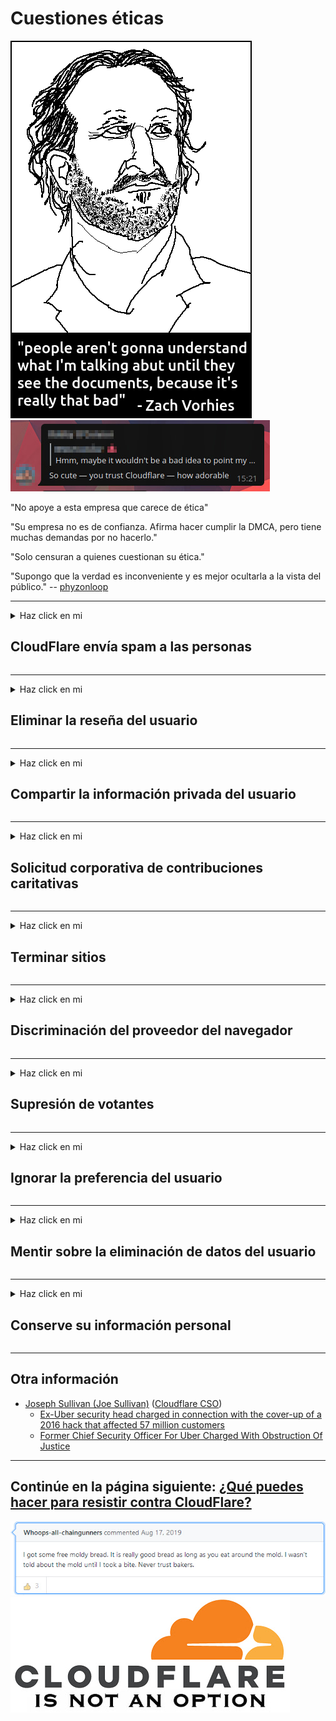 # Cuestiones éticas

![](../image/itsreallythatbad.jpg)
![](../image/telegram/c81238387627b4bfd3dcd60f56d41626.jpg)

"No apoye a esta empresa que carece de ética"

"Su empresa no es de confianza. Afirma hacer cumplir la DMCA, pero tiene muchas demandas por no hacerlo."

"Solo censuran a quienes cuestionan su ética."

"Supongo que la verdad es inconveniente y es mejor ocultarla a la vista del público."  -- [phyzonloop](https://twitter.com/phyzonloop)


---


<details>
<summary>Haz click en mi

## CloudFlare envía spam a las personas
</summary>


Cloudflare envía correos electrónicos no deseados a usuarios que no son de Cloudflare.

- Envíe correos electrónicos solo a los suscriptores que se inscribieron
- Cuando el usuario diga "detener", deje de enviar correo electrónico

Es así de simple. Pero a Cloudflare no le importa.
Cloudflare dijo que usar su servicio puede detener a todos los spammers o atacantes.
¿Cómo podemos detener Cloudflare sin activar Cloudflare?


| 🖼 | 🖼 |
| --- | --- |
| ![](../image/cfspam01.jpg) | ![](../image/cfspam03.jpg) |
| ![](../image/cfspam02.jpg) | ![](../image/cfspambrittany.jpg)<br>![](../image/cfspamtwtr.jpg) |

</details>

---

<details>
<summary>Haz click en mi

## Eliminar la reseña del usuario
</summary>


Cloudflare censura las críticas negativas.
Si publica un texto anti-Cloudflare en Twitter, tiene la oportunidad de obtener una respuesta del empleado de Cloudflare con el mensaje "No, no lo es".
Si publica una reseña negativa en cualquier sitio de reseñas, intentarán censurarla.


| 🖼 | 🖼 |
| --- | --- |
| ![](../image/cfcenrev_01.jpg)<br>![](../image/cfcenrev_02.jpg) | ![](../image/cfcenrev_03.jpg) |

</details>

---

<details>
<summary>Haz click en mi

## Compartir la información privada del usuario
</summary>


Cloudflare tiene un problema de acoso masivo.
Cloudflare comparte información personal de quienes se quejan de los sitios alojados.
A veces le piden que proporcione su verdadera identificación.
Si no quiere ser acosado, asaltado, golpeado o asesinado, es mejor que se mantenga alejado de los sitios web de Cloudflared.


| 🖼 | 🖼 |
| --- | --- |
| ![](../image/cfdox_what.jpg) | ![](../image/cfdox_swat.jpg) |
| ![](../image/cfdox_kill.jpg) | ![](../image/cfdox_threat.jpg) |
| ![](../image/cfdox_dox.jpg) | ![](../image/cfdox_ex1.jpg)<br>![](../image/cfdox_ex2.jpg) |

</details>

---

<details>
<summary>Haz click en mi

## Solicitud corporativa de contribuciones caritativas
</summary>


CloudFlare solicita contribuciones benéficas.
Es bastante espantoso que una corporación estadounidense solicite caridad junto con organizaciones sin fines de lucro que tienen buenas causas.
Si le gusta bloquear a las personas o perder el tiempo de otras personas, es posible que desee pedir algunas pizzas para los empleados de Cloudflare.


![](../image/cfdonate.jpg)

</details>

---

<details>
<summary>Haz click en mi

## Terminar sitios
</summary>


¿Qué harás si tu sitio se cae de repente?
Hay informes de que Cloudflare está eliminando la configuración del usuario o deteniendo el servicio sin ninguna advertencia, en silencio.
Le sugerimos que encuentre un mejor proveedor.

![](../image/cftmnt.jpg)

</details>

---

<details>
<summary>Haz click en mi

## Discriminación del proveedor del navegador
</summary>


CloudFlare brinda un trato preferencial a aquellos que usan Firefox mientras brinda un trato hostil a los usuarios que no utilizan Tor-Browser sobre Tor.
Los usuarios de Tor que se niegan legítimamente a ejecutar JavaScript no libre también reciben un trato hostil.
Esta desigualdad de acceso es un abuso de la neutralidad de la red y un abuso de poder.

![](../image/browdifftbcx.gif)

- Izquierda: navegador Tor, derecha: Chrome. Misma dirección IP.

![](../image/browserdiff.jpg)

- Izquierda: Javascript del navegador Tor deshabilitado, cookie habilitada
- Derecha: Chrome Javascript habilitado, cookie deshabilitada

![](../image/cfsiryoublocked.jpg)

- QuteBrowser (navegador menor) sin Tor (Clearnet IP)

![](../image/lynx_cloudflare.gif)

- Lynx


| ***Navegador*** | ***Tratamiento de acceso*** |
| --- | --- |
| Tor Browser (Javascript habilitado) | acceso permitido |
| Firefox (Javascript habilitado) | acceso degradado |
| Chromium (Javascript habilitado) | acceso degradado |
| Chromium or Firefox (Javascript desactivado) | acceso denegado |
| Chromium or Firefox (Cookie deshabilitada) | acceso denegado |
| QuteBrowser | acceso denegado |
| lynx | acceso denegado |
| w3m | acceso denegado |
| wget | acceso denegado |


¿Por qué no usar el botón de audio para resolver un desafío fácil?

Sí, hay un botón de audio, pero no siempre funciona con Tor.
Recibirá este mensaje cuando haga clic en él.:

```
Vuelve a intentarlo más tarde
Es posible que su computadora o red esté enviando consultas automáticas.
Para proteger a nuestros usuarios, no podemos procesar su solicitud en este momento.
Para más detalles visite nuestra página de ayuda
```

</details>

---

<details>
<summary>Haz click en mi

## Supresión de votantes
</summary>


Los votantes en los estados de EE. UU. Se registran para votar en última instancia a través del sitio web del secretario de estado en el estado de su residencia.
Las oficinas de la secretaria de estado controladas por los republicanos participan en la supresión de votantes al utilizar el sitio web de la secretaria de estado a través de Cloudflare.
El trato hostil de Cloudflare a los usuarios de Tor, su posición MITM como un punto de vigilancia global centralizado y su papel perjudicial en general hace que los posibles votantes se muestren reacios a registrarse.
Los liberales, en particular, tienden a abrazar la privacidad.
Los formularios de registro de votantes recopilan información confidencial sobre la inclinación política, la dirección física personal, el número de seguro social y la fecha de nacimiento de un votante.
La mayoría de los estados solo ponen a disposición del público un subconjunto de esa información, pero Cloudflare ve toda esa información cuando alguien se registra para votar.

Tenga en cuenta que el registro en papel no elude Cloudflare porque los trabajadores del personal de ingreso de datos del secretario de estado probablemente usarán el sitio web de Cloudflare para ingresar los datos.

| 🖼 | 🖼 |
| --- | --- |
| ![](../image/cfvotm_01.jpg) | ![](../image/cfvotm_02.jpg) |

- Change.org es un sitio web famoso para reunir votos y tomar medidas.
“La gente de todo el mundo está iniciando campañas, movilizando simpatizantes y trabajando con los tomadores de decisiones para impulsar soluciones.”
Desafortunadamente, muchas personas no pueden ver change.org debido al filtro agresivo de Cloudflare.
Se les impide firmar la petición, lo que los excluye de un proceso democrático.
El uso de otra plataforma que no esté en la nube, como OpenPetition, ayuda a solucionar el problema.

| 🖼 | 🖼 |
| --- | --- |
| ![](../image/changeorgasn.jpg) | ![](../image/changeorgtor.jpg) |

- El "Proyecto Athenian" de Cloudflare ofrece protección gratuita a nivel empresarial para los sitios web electorales estatales y locales.
Dijeron que "sus electores pueden acceder a la información electoral y al registro de votantes", pero esto es una mentira porque muchas personas simplemente no pueden navegar por el sitio.

</details>

---

<details>
<summary>Haz click en mi

## Ignorar la preferencia del usuario
</summary>


Si opta por no participar en algo, espera que no reciba ningún correo electrónico al respecto.
Cloudflare ignora las preferencias del usuario y comparte datos con corporaciones de terceros sin el consentimiento del cliente.
Si está utilizando su plan gratuito, a veces le envían un correo electrónico pidiéndole que compre una suscripción mensual.

![](../image/cfviopl_tp.jpg)

</details>

---

<details>
<summary>Haz click en mi

## Mentir sobre la eliminación de datos del usuario
</summary>


Según el blog de este ex cliente de cloudflare, Cloudflare miente sobre la eliminación de cuentas.
Hoy en día, muchas empresas conservan sus datos después de cerrar o eliminar su cuenta.
La mayoría de las buenas empresas lo mencionan en su política de privacidad.
Cloudflare? No.

```
2019-08-05 CloudFlare me envió la confirmación de que habían eliminado mi cuenta.
2019-10-02 Recibí un correo electrónico de CloudFlare "porque soy un cliente"
```

Cloudflare no conocía la palabra "eliminar".
Si realmente se elimina, ¿por qué este ex cliente recibió un correo electrónico?
También mencionó que la política de privacidad de Cloudflare no lo menciona.

```
Su nueva política de privacidad no menciona la retención de datos durante un año.
```

![](../image/cfviopl_notdel.jpg)

¿Cómo puede confiar en Cloudflare si su política de privacidad es una MENTIRA?

- [Pasó más de un año desde que cancelé mi cuenta de Cloudflare](https://shkspr.mobi/blog/2020/09/dont-trust-cloudflare-with-your-personal-data/)

</details>

---

<details>
<summary>Haz click en mi

## Conserve su información personal
</summary>


Eliminar la cuenta de Cloudflare es un nivel difícil.

```
Envíe un ticket de soporte utilizando la categoría "Cuenta",
y solicitar la eliminación de la cuenta en el cuerpo del mensaje.
No debe tener dominios o tarjetas de crédito adjuntos a su cuenta antes de solicitar la eliminación.
```

Recibirá este correo electrónico de confirmación.

![](../image/cf_deleteandkeep.jpg)

"Hemos comenzado a procesar su solicitud de eliminación", pero "Continuaremos almacenando su información personal".

¿Puedes "confiar" en esto?


- Cómo cancelar su cuenta de Cloudflare

1. Inicie sesión en su panel de Cloudflare.
2. Elimine todas las zonas (dominios) de su panel.
3. Haga clic en el enlace de asistencia.
4. Envíe un nuevo ticket. Diles que quieres cerrar tu cuenta.
5. Espere varios días.
6. El personal de Cloudflare le pedirá su confirmación y la razón por la que decidió dejar Cloudflare.
7. Envía una respuesta de nuevo.
8. Espere varios días.
9. Recibirá un mensaje: Hemos eliminado su cuenta con éxito


</details>

---

## Otra información

- [Joseph Sullivan (Joe Sullivan)](../cloudflare_inc/cloudflare_members.md) ([Cloudflare CSO](https://twitter.com/eastdakota/status/1296522269313785862))
  - [Ex-Uber security head charged in connection with the cover-up of a 2016 hack that affected 57 million customers](https://www.businessinsider.com/uber-data-hack-security-head-joe-sullivan-charged-cover-up-2020-8)
  - [Former Chief Security Officer For Uber Charged With Obstruction Of Justice](https://www.justice.gov/usao-ndca/pr/former-chief-security-officer-uber-charged-obstruction-justice)


---


## Continúe en la página siguiente:   [¿Qué puedes hacer para resistir contra CloudFlare?](es.action.md)

![](../image/freemoldybread.jpg)
![](../image/cfisnotanoption.jpg)
